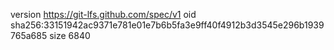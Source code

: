 version https://git-lfs.github.com/spec/v1
oid sha256:33151942ac9371e781e01e7b6b5fa3e9ff40f4912b3d3545e296b1939765a685
size 6840
